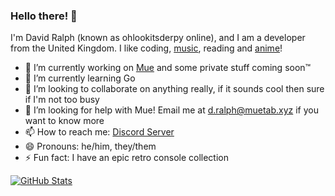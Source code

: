 ### Hello there! 👋
I'm David Ralph (known as ohlookitsderpy online), and I am a developer from the United Kingdom. I like coding, [music](https://last.fm/user/ohlookitsderpy), reading and [anime](https://myanimelist.net/animelist/ohlookitsderpy)!

- 🔭 I’m currently working on [Mue](https://github.com/mue) and some private stuff coming soon™️
- 🌱 I’m currently learning Go
- 👯 I’m looking to collaborate on anything really, if it sounds cool then sure if I'm not too busy
- 🤔 I’m looking for help with Mue! Email me at d.ralph@muetab.xyz if you want to know more
- 📫 How to reach me: [Discord Server](https://discord.gg/HJmmmTB)
- 😄 Pronouns: he/him, they/them
- ⚡ Fun fact: I have an epic retro console collection

[![GitHub Stats](https://github-readme-stats.vercel.app/api?username=ohlookitsderpy)](https://github.com/anuraghazra/github-readme-stats)
